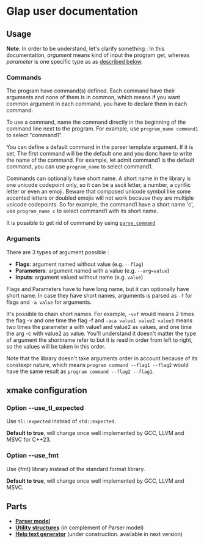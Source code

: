 # Glap user documentation

## Usage

**Note**: In order to be understand, let's clarify something : In this documentation, *argument* means kind of input the program get, whereas *parameter* is one specific type as as [described below](#argument-type).

### Commands

The program have command(s) defined. Each command have their arguments and none of them is in common, which means if you want common argument in each command, you have to declare them in each command.

To use a command, name the command directly in the beginning of the command line next to the program. For example, use `program_name command1` to select "command1". 

You can define a default command in the parser template argument. If it is set, The first command will be the default one and you donc have to write the name of the command. For example, let admit command1 is the default command, you can use `program_name` to select command1.

Commands can optionally have short name. A short name in the library is one unicode codepoint only, so it can be a ascii letter, a number, a cyrillic letter or even an emoji. Beware that composed unicode symbol like some accented letters or doubled emojis will not work because they are multiple unicode codepoints. So for example, the command1 have a short name 'c', use `program_name c` to select command1 with its short name.

It is possible to get rid of command by using [`parse_command`](#parsers)

### Arguments

There are 3 types of argument possible :

* **Flags**: argument named without value (e.g. `--flag`)
* **Parameters**: argument named with a value (e.g. `--arg=value`)
* **Inputs**: argument valued without name (e.g. `value`)

Flags and Parameters have to have long name, but it can optionally have short name. In case they have short names, arguments is parsed as `-f` for flags and `-a value` for arguments. 

It's possible to chain short names. For example, `-vvf` would means 2 times the flag -v and one time the flag -f and `-aca value1 value2 value3` means two times the parameter a with value1 and value2 as values, and one time the arg -c with value2 as value. You'll understand it doesn't matter the type of argument the shortname refer to but it is read in order from left to right, so the values will be taken in this order.

Note that the library doesn't take arguments order in account because of its constexpr nature, which means `program command --flag1 --flag2` would have the same result as `program command --flag2 --flag1`.

## xmake configuration

### Option --use_tl_expected

Use `tl::expected` instead of `std::expected`.

**Default to true**, will change once well implemented by GCC, LLVM and MSVC for C++23.

### Option --use_fmt

Use {fmt} library instead of the standard format library.

**Default to true**, will change once well implemented by GCC, LLVM and MSVC.

## Parts

- [**Parser model**](docs/PARSERS.md)
- [**Utility structures**](docs/UTILS.md) (in complement of Parser model)
- [**Help text generator**](docs/HELP.md) (under construction. available in next version)
